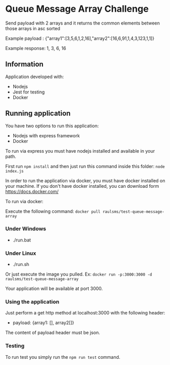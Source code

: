 # Queue Message Array Challenge

Send payload with 2 arrays and it returns the common elements between those arrays in asc sorted

Example payload : {"array1":[3,5,6,1,2,16],"array2":[16,6,91,1,4,3,123,1,1]}

Example response: 1, 3, 6, 16


## Information
Application developed with:
 - Nodejs
 - Jest for testing
 - Docker
 
## Running application
You have two options to run this application:
 - Nodejs with express framework
 - Docker
 
To run via express you must have nodejs installed and available in your path.

First run ``npm install`` and then just run this command inside this folder: ``node index.js``
 
In order to run the application via docker, you must have docker installed on your machine.
If you don't have docker installed, you can download form https://docs.docker.com/

To run via docker:

Execute the following command: ``docker pull raulsms/test-queue-message-array``

### Under Windows
 - ./run.bat

### Under Linux
 - ./run.sh

Or just execute the image you pulled.
Ex: ``docker run -p:3000:3000 -d raulsms/test-queue-message-array``

Your application will be available at port 3000.

### Using the application
Just perform a get http method at localhost:3000 with the following header:
 - payload: {array1: [], array2[]}

The content of payload header must be json.

### Testing

To run test you simply run the ``npm run test`` command.

